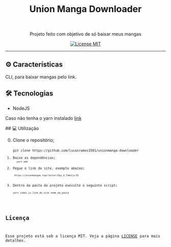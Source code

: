 <h1 align="center">
  <br>
  <br>
    <strong>Union Manga Downloader</strong>
  <br>  
  <br>
</h1>

<p align="center">Projeto feito com objetivo de só baixar meus mangas</p>

<p align="center">
  <a href="https://opensource.org/licenses/MIT">
    <img src="https://img.shields.io/badge/License-MIT-blue.svg" alt="License MIT">
  </a>
</p>

<hr />

## ⚙️ Características

 CLI, para baixar mangas pelo link.

## 🛠 Tecnologias

- NodeJS
<p>Caso não tenha o yarn instalado <a href="https://classic.yarnpkg.com/pt-BR/">link</a></p>
## 💻 Utilização

0) Clone o repositório;<br>
  <code> `git clone https://github.com/lucasramos1501/unionmanga-downloader` <code>
1) Baixe as dependências;<br>
  <code>  `yarn add` </code>
2) Pegue o link do site, exemplo abaixo;<br>
  <code>  ` https://unionmangas.top/leitor/Spy_X_Family/35`  </code> <br> 
3) Dentro da pasta do projeto execulte o seguinte script;<br>
  <code>  `yarn index.js link_do_site nome_da_pasta`  </code> <br>

## Licença

Esse projeto está sob a licença MIT. Veja a página [LICENSE](https://opensource.org/licenses/MIT) para mais detalhes.
